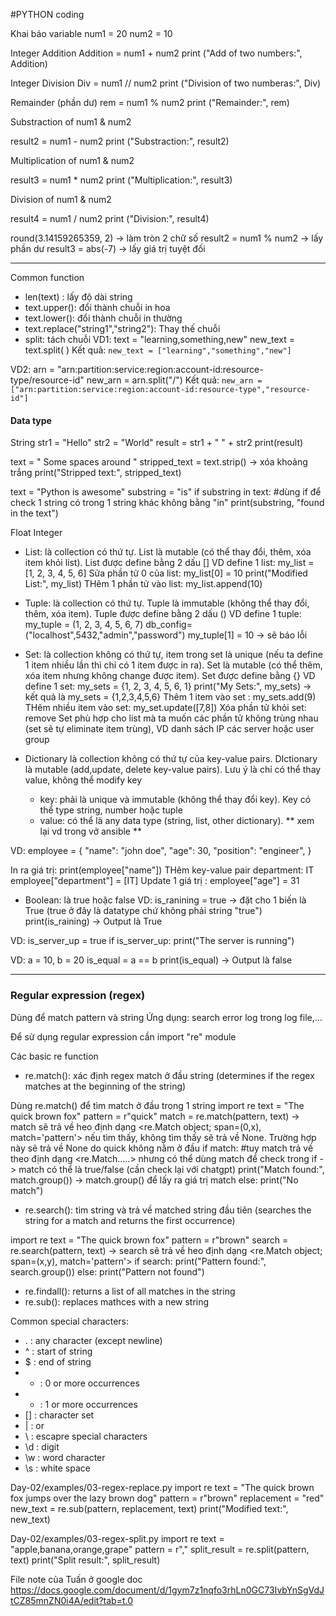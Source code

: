 #PYTHON coding

Khai báo variable
num1 = 20
num2 = 10

Integer Addition
Addition = num1 + num2
print ("Add of two numbers:", Addition)

Integer Division
Div = num1 // num2
print ("Division of two numberas:", Div)

Remainder (phần dư)
rem = num1 % num2
print ("Remainder:", rem)

Substraction of num1 & num2

result2 = num1 - num2
print ("Substraction:", result2)

Multiplication of num1 & num2

result3 = num1 * num2
print ("Multiplication:", result3)



Division of num1 & num2

result4 = num1 / num2
print ("Division:", result4)

round(3.14159265359, 2)  -> làm tròn 2 chữ số
result2 = num1 % num2 -> lấy phần dư
result3 = abs(-7) -> lấy giá trị tuyệt đối

---
Common function

- len(text) : lấy độ dài string
- text.upper(): đổi thành chuỗi in hoa
- text.lower(): đổi thành chuỗi in thường
- text.replace("string1","string2"): Thay thế chuỗi
- split: tách chuỗi
VD1:
text = "learning,something,new"
new_text = text.split( )
Kết quả: `new_text = ["learning","something","new"]`

VD2:
arn = "arn:partition:service:region:account-id:resource-type/resource-id"
new_arn = arn.split("/")
Kết quả: `new_arn = ["arn:partition:service:region:account-id:resource-type","resource-id"]`





#### Data type
String
str1 = "Hello"
str2 = "World"
result = str1 + " " + str2
print(result)


text = "   Some spaces around   "
stripped_text = text.strip() -> xóa khoảng trắng
print("Stripped text:", stripped_text)

text = "Python is awesome"
substring = "is"
if substring in text: #dùng if để check 1 string có trong 1 string khác không bằng "in"
    print(substring, "found in the text")

Float
Integer

- List: là collection có thứ tự. List là mutable (có thể thay đổi, thêm, xóa item khỏi list). List được define bằng 2 dấu []
VD define 1 list: my_list = [1, 2, 3, 4, 5, 6]
Sửa phần tử 0 của list: my_list[0] = 10 
print("Modified List:", my_list)
THêm 1 phần tử vào list: my_list.append(10)

- Tuple: là collection có thứ tự. Tuple là immutable (không thể thay đổi, thêm, xóa item). Tuple được define bằng 2 dấu ()
VD define 1 tuple: my_tuple = (1, 2, 3, 4, 5, 6, 7)
db_config=("localhost",5432,"admin","password")
my_tuple[1] = 10 -> sẽ báo lỗi

- Set: là collection không có thứ tự, item trong set là unique (nếu ta define 1 item nhiều lần thì chỉ có 1 item được in ra). Set là mutable (có thể thêm, xóa item nhưng không change được item). Set được define bằng {}
VD define 1 set: my_sets = {1, 2, 3, 4, 5, 6, 1}
print("My Sets:", my_sets) -> kết quả là my_sets = {1,2,3,4,5,6}
Thêm 1 item vào set : my_sets.add(9)
THêm nhiều item vào set: my_set.update([7,8])
Xóa phần tử khỏi set: remove
Set phù hợp cho list mà ta muốn các phần tử không trùng nhau (set sẽ tự eliminate item trùng), VD danh sách IP các server hoặc user group

- Dictionary là collection không có thứ tự của key-value pairs. DIctionary là mutable (add,update, delete key-value pairs). Lưu ý là chỉ có thể thay value, không thể modify key
  - key: phải là unique và immutable (không thể thay đổi key). Key có thể type string, number hoặc tuple
  - value: có thể là any data type (string, list, other dictionary). ** xem lại vd trong vở ansible **
 
VD:
employee = {
  "name": "john doe",
  "age": 30,
  "position": "engineer",
}

In ra giá trị:
print(employee["name"]) 
THêm key-value pair department: IT
employee["department"] = [IT]
Update 1 giá trị :
employee["age"] = 31


- Boolean: là true hoặc false
VD: is_ranining = true -> đặt cho 1 biến là True (true ở đây là datatype chứ không phải string "true")
print(is_raining) -> Output là True

VD:
is_server_up = true
if is_server_up:
  print("The server is running")

VD:
a = 10, b = 20
is_equal = a == b
print(is_equal) -> Output là false


---

### Regular expression (regex)
Dùng để match pattern và string
Ứng dụng: search error log trong log file,...

Để sử dụng regular expression cần import "re" module

Các basic re function
- re.match(): xác định regex match ở đầu string (determines if the regex matches at the beginning of the string)

Dùng re.match() để tìm match ở đầu trong 1 string
import re
text = "The quick brown fox"
pattern = r"quick"
match = re.match(pattern, text) -> match sẽ trả về heo định dạng <re.Match object; span=(0,x), match='pattern'> nếu tìm thấy, không tìm thấy sẽ trả về None. Trường hợp này sẽ trả về None do quick không nằm ở đầu
if match: #tuy match trả về theo định dạng <re.Match.....> nhưng có thể dùng match để check trong if -> match có thể là true/false (cần check lại với chatgpt)
    print("Match found:", match.group()) -> match.group() để lấy ra giá trị match
else:
    print("No match")

 
- re.search(): tìm string và trả về matched string đầu tiên (searches the string for a match and returns the first occurrence)

import re
text = "The quick brown fox"
pattern = r"brown"
search = re.search(pattern, text) -> search sẽ trả về heo định dạng <re.Match object; span=(x,y), match='pattern'>
if search:
    print("Pattern found:", search.group())
else:
    print("Pattern not found")

- re.findall(): returns a list of all matches in the string
- re.sub(): replaces mathces with a new string


Common special  characters:
- . : any character (except newline)
- ^ : start of string
- $ : end of string
- * : 0 or more occurrences
- + : 1 or more occurrences
- [] : character set
- | : or
- \ : escapre special characters
- \d : digit
- \w : word character
- \s : white space



	
Day-02/examples/03-regex-replace.py
import re
text = "The quick brown fox jumps over the lazy brown dog"
pattern = r"brown"
replacement = "red"
new_text = re.sub(pattern, replacement, text)
print("Modified text:", new_text)


	
Day-02/examples/03-regex-split.py
import re
text = "apple,banana,orange,grape"
pattern = r","
split_result = re.split(pattern, text)
print("Split result:", split_result)



File note của Tuấn ở google doc
https://docs.google.com/document/d/1gym7z1nqfo3rhLn0GC73IvbYnSgVdJtCZ85mnZN0i4A/edit?tab=t.0
